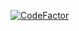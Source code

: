 [![CodeFactor](https://www.codefactor.io/repository/github/smuddgge/smscavenger/badge)](https://www.codefactor.io/repository/github/smuddgge/smscavenger)
